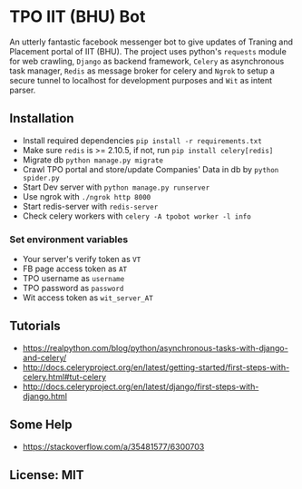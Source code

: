 # TPO IIT (BHU) Bot

An utterly fantastic facebook messenger bot to give updates of Traning and Placement portal of IIT (BHU).
The project uses python's `requests` module for web crawling, `Django` as backend framework, `Celery` as asynchronous task manager, `Redis` as message broker for celery and `Ngrok` to setup a secure tunnel to localhost for development purposes and `Wit` as intent parser.

## Installation 

* Install required dependencies `pip install -r requirements.txt`
* Make sure `redis` is >= 2.10.5, if not, run `pip install celery[redis]`
* Migrate db `python manage.py migrate`
* Crawl TPO portal and store/update Companies' Data in db by `python spider.py`
* Start Dev server with `python manage.py runserver`
* Use ngrok with `./ngrok http 8000`
* Start redis-server with `redis-server`
* Check celery workers with `celery -A tpobot worker -l info` 


### Set environment variables

* Your server's verify token as `VT`
* FB page access token as `AT`
* TPO username as `username`
* TPO password as `password`
* Wit access token as `wit_server_AT`

## Tutorials

  * https://realpython.com/blog/python/asynchronous-tasks-with-django-and-celery/
  * http://docs.celeryproject.org/en/latest/getting-started/first-steps-with-celery.html#tut-celery
  * http://docs.celeryproject.org/en/latest/django/first-steps-with-django.html

## Some Help

  * https://stackoverflow.com/a/35481577/6300703

## License: MIT

